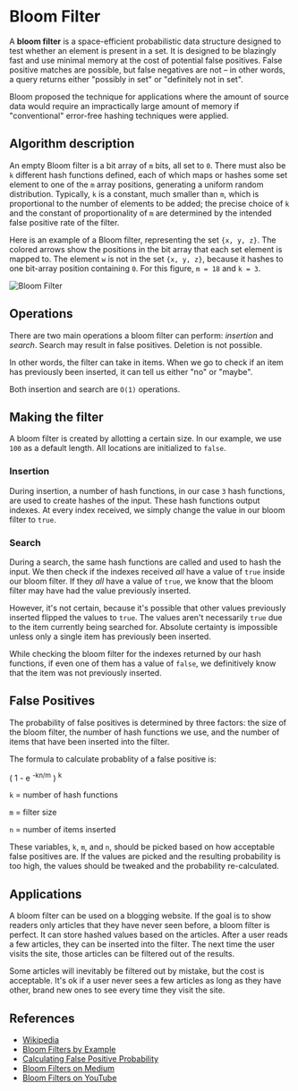 # Bloom Filter


A **bloom filter** is a space-efficient probabilistic
data structure designed to test whether an element
is present in a set. It is designed to be blazingly
fast and use minimal memory at the cost of potential
false positives. False positive matches are possible,
but false negatives are not – in other words, a query
returns either "possibly in set" or "definitely not in set".

Bloom proposed the technique for applications where the
amount of source data would require an impractically large
amount of memory if "conventional" error-free hashing
techniques were applied.

## Algorithm description

An empty Bloom filter is a bit array of `m` bits, all
set to `0`. There must also be `k` different hash functions
defined, each of which maps or hashes some set element to
one of the `m` array positions, generating a uniform random
distribution. Typically, `k` is a constant, much smaller
than `m`, which is proportional to the number of elements
to be added; the precise choice of `k` and the constant of
proportionality of `m` are determined by the intended
false positive rate of the filter.

Here is an example of a Bloom filter, representing the
set `{x, y, z}`. The colored arrows show the positions
in the bit array that each set element is mapped to. The
element `w` is not in the set `{x, y, z}`, because it
hashes to one bit-array position containing `0`. For
this figure, `m = 18` and `k = 3`.

![Bloom Filter](https://upload.wikimedia.org/wikipedia/commons/a/ac/Bloom_filter.svg)

## Operations

There are two main operations a bloom filter can
perform: _insertion_ and _search_. Search may result in
false positives. Deletion is not possible.

In other words, the filter can take in items. When
we go to check if an item has previously been
inserted, it can tell us either "no" or "maybe".

Both insertion and search are `O(1)` operations.

## Making the filter

A bloom filter is created by allotting a certain size.
In our example, we use `100` as a default length. All
locations are initialized to `false`.

### Insertion

During insertion, a number of hash functions,
in our case `3` hash functions, are used to create
hashes of the input. These hash functions output
indexes. At every index received, we simply change
the value in our bloom filter to `true`.

### Search

During a search, the same hash functions are called
and used to hash the input. We then check if the
indexes received _all_ have a value of `true` inside
our bloom filter. If they _all_ have a value of
`true`, we know that the bloom filter may have had
the value previously inserted.

However, it's not certain, because it's possible
that other values previously inserted flipped the
values to `true`. The values aren't necessarily
`true` due to the item currently being searched for.
Absolute certainty is impossible unless only a single
item has previously been inserted.

While checking the bloom filter for the indexes
returned by our hash functions, if even one of them
has a value of `false`, we definitively know that the
item was not previously inserted.

## False Positives

The probability of false positives is determined by
three factors: the size of the bloom filter, the
number of hash functions we use, and the number
of items that have been inserted into the filter.

The formula to calculate probablity of a false positive is:

( 1 - e <sup>-kn/m</sup> ) <sup>k</sup>

`k` = number of hash functions

`m` = filter size

`n` = number of items inserted

These variables, `k`, `m`, and `n`, should be picked based
on how acceptable false positives are. If the values
are picked and the resulting probability is too high,
the values should be tweaked and the probability
re-calculated.

## Applications

A bloom filter can be used on a blogging website. If
the goal is to show readers only articles that they
have never seen before, a bloom filter is perfect.
It can store hashed values based on the articles. After
a user reads a few articles, they can be inserted into
the filter. The next time the user visits the site,
those articles can be filtered out of the results.

Some articles will inevitably be filtered out by mistake,
but the cost is acceptable. It's ok if a user never sees
a few articles as long as they have other, brand new ones
to see every time they visit the site.

## References

- [Wikipedia](https://en.wikipedia.org/wiki/Bloom_filter)
- [Bloom Filters by Example](http://llimllib.github.io/bloomfilter-tutorial/)
- [Calculating False Positive Probability](https://hur.st/bloomfilter/?n=4&p=&m=18&k=3)
- [Bloom Filters on Medium](https://blog.medium.com/what-are-bloom-filters-1ec2a50c68ff)
- [Bloom Filters on YouTube](https://www.youtube.com/watch?v=bEmBh1HtYrw)

